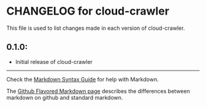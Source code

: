 # CHANGELOG for cloud-crawler

This file is used to list changes made in each version of cloud-crawler.

## 0.1.0:

* Initial release of cloud-crawler

- - -
Check the [Markdown Syntax Guide](http://daringfireball.net/projects/markdown/syntax) for help with Markdown.

The [Github Flavored Markdown page](http://github.github.com/github-flavored-markdown/) describes the differences between markdown on github and standard markdown.
